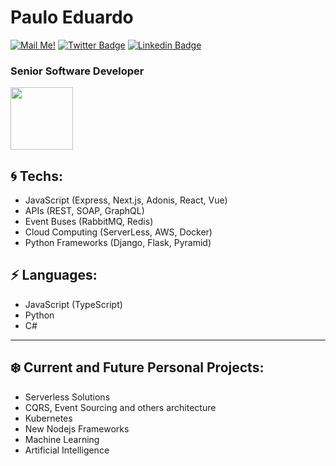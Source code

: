 # Paulo Eduardo

[![Mail Me!](https://img.shields.io/badge/-Contact%20Me!-c14438?style=flat-square&logo=Gmail&logoColor=white&link=mailto:pauloes.dev@gmail.com)](mailto:pauloes.dev@gmail.com)
[![Twitter Badge](https://img.shields.io/badge/-Twitter-1ca0f1?style=flat-square&labelColor=1ca0f1&logo=twitter&logoColor=white&link=https://twitter.com/pauloesdev)](https://twitter.com/pauloesdev)
[![Linkedin Badge](https://img.shields.io/badge/-LinkedIn-blue?style=flat-square&logo=Linkedin&logoColor=white&link=https://www.linkedin.com/in/paulo-es/)](https://www.linkedin.com/in/paulo-es/)

### Senior Software Developer

<img src="https://i.ibb.co/zRfK3cj/5bux.gif" width="100"  />

## 🌀 Techs:

- JavaScript (Express, Next.js, Adonis, React, Vue)
- APIs (REST, SOAP, GraphQL)
- Event Buses (RabbitMQ, Redis)
- Cloud Computing (ServerLess, AWS, Docker)
- Python Frameworks (Django, Flask, Pyramid)

## ⚡ Languages:

- JavaScript (TypeScript)
- Python
- C#

---

## ❄️ Current and Future Personal Projects:

- Serverless Solutions
- CQRS, Event Sourcing and others architecture
- Kubernetes
- New Nodejs Frameworks
- Machine Learning
- Artificial Intelligence
